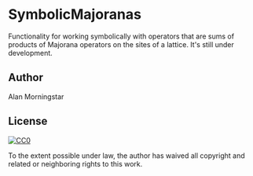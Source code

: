 # SymbolicMajoranas

Functionality for working symbolically with operators that are sums of products of Majorana operators on the sites of a lattice. It's still under development.

## Author

Alan Morningstar

## License

[![CC0](https://licensebuttons.net/p/zero/1.0/88x31.png)](https://creativecommons.org/publicdomain/zero/1.0/)

To the extent possible under law, the author has waived all copyright and related or neighboring rights to this work.
